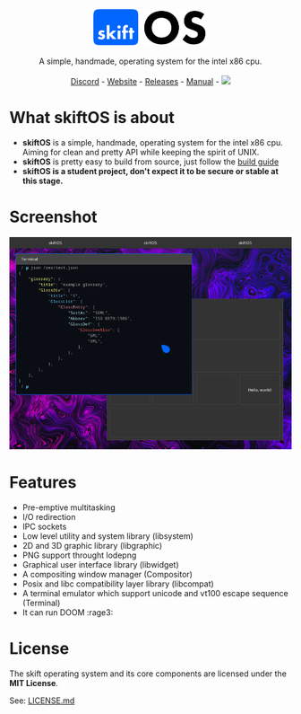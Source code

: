 <p align="center">
<br>
<br>
<img src="manual/logo.svg" height=64 />
<br>
<br>
A simple, handmade, operating system for the intel x86 cpu.
<br>
<br>
<a href="https://discord.gg/gamGsfg">Discord</a> -
<a href="https://skiftOS.github.io/">Website</a> -
<a href="https://github.com/skiftOS/skift/release">Releases</a> -
<a href="manual/readme.md">Manual</a> -
<a href="https://travis-ci.com/skiftOS/skift"><img src="https://travis-ci.com/skiftOS/skift.svg?branch=master" height=16 /></a>
</p>

# What skiftOS is about

 - **skiftOS** is a simple, handmade, operating system for the intel x86 cpu. Aiming for clean and pretty API while keeping the spirit of UNIX.
 - **skiftOS** is pretty easy to build from source, just follow the [build guide](manual/building.md)
 - **skiftOS is a student project, don't expect it to be secure or stable at this stage.**

# Screenshot

<p align="center">
<img src="manual/screenshots/2020-04-12.png" />
</p>

# Features

 - Pre-emptive multitasking
 - I/O redirection
 - IPC sockets
 - Low level utility and system library (libsystem)
 - 2D and 3D graphic library (libgraphic)
 - PNG support throught lodepng
 - Graphical user interface library (libwidget)
 - A compositing window manager (Compositor)
 - Posix and libc compatibility layer library (libcompat)
 - A terminal emulator which support unicode and vt100 escape sequence (Terminal)
 - It can run DOOM :rage3:

# License

The skift operating system and its core components are licensed under the **MIT License**.

See: [LICENSE.md](https://github.com/skiftOS/skift/blob/master/LICENSE.md)
